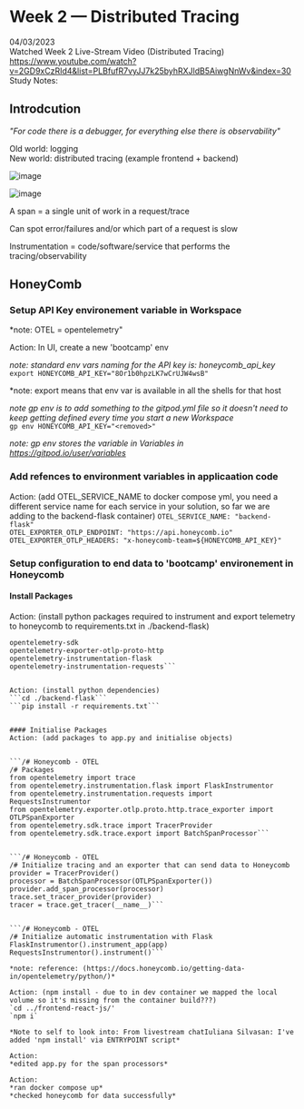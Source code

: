 # Week 2 — Distributed Tracing

04/03/2023  
Watched Week 2 Live-Stream Video (Distributed Tracing)  
https://www.youtube.com/watch?v=2GD9xCzRId4&list=PLBfufR7vyJJ7k25byhRXJldB5AiwgNnWv&index=30  
Study Notes:

## Introdcution


*"For code there is a debugger, for everything else there is observability"*

Old world: logging   
New world: distributed tracing (example frontend + backend)

![image](https://user-images.githubusercontent.com/22940535/222910581-400fc3bb-fb6f-4bd1-bde6-de84dd1cd5b0.png)

![image](https://user-images.githubusercontent.com/22940535/222910922-69964c0d-d3e0-462a-b435-bac00cfb8d37.png)

A span = a single unit of work in a request/trace

Can spot error/failures and/or which part of a request is slow

Instrumentation = code/software/service that performs the tracing/observability

## HoneyComb

### Setup API Key environement variable in Workspace

*note: OTEL = opentelemetry"

Action:
In UI, create a new 'bootcamp' env

*note: standard env vars naming for the API key is: honeycomb_api_key*  
`export HONEYCOMB_API_KEY="8Or1b0hpzLK7wCrUJW4wsB"`

*note: export means that env var is available in all the shells for that host

*note gp env is to add something to the gitpod.yml file so it doesn't need to keep getting defined every time you start a new Workspace*  
`gp env HONEYCOMB_API_KEY="<removed>"`

*note: gp env stores the variable in Variables in https://gitpod.io/user/variables*

### Add refences to environment variables in applicaation code

Action: (add OTEL_SERVICE_NAME to docker compose yml, you need a different service name for each service in your solution, so far we are adding to the backend-flask container)
`OTEL_SERVICE_NAME: "backend-flask"`  
`OTEL_EXPORTER_OTLP_ENDPOINT: "https://api.honeycomb.io"`  
`OTEL_EXPORTER_OTLP_HEADERS: "x-honeycomb-team=${HONEYCOMB_API_KEY}"`

### Setup configuration to end data to 'bootcamp' environement in Honeycomb

#### Install Packages

Action: (install python packages required to instrument and export telemetry to honeycomb to requirements.txt in ./backend-flask)  
```opentelemetry-api 
opentelemetry-sdk 
opentelemetry-exporter-otlp-proto-http 
opentelemetry-instrumentation-flask 
opentelemetry-instrumentation-requests```


Action: (install python dependencies)  
```cd ./backend-flask```
```pip install -r requirements.txt```


#### Initialise Packages
Action: (add packages to app.py and initialise objects)  


```/# Honeycomb - OTEL
/# Packages
from opentelemetry import trace
from opentelemetry.instrumentation.flask import FlaskInstrumentor
from opentelemetry.instrumentation.requests import RequestsInstrumentor
from opentelemetry.exporter.otlp.proto.http.trace_exporter import OTLPSpanExporter
from opentelemetry.sdk.trace import TracerProvider
from opentelemetry.sdk.trace.export import BatchSpanProcessor```


```/# Honeycomb - OTEL
/# Initialize tracing and an exporter that can send data to Honeycomb
provider = TracerProvider()
processor = BatchSpanProcessor(OTLPSpanExporter())
provider.add_span_processor(processor)
trace.set_tracer_provider(provider)
tracer = trace.get_tracer(__name__)```


```/# Honeycomb - OTEL
/# Initialize automatic instrumentation with Flask
FlaskInstrumentor().instrument_app(app)
RequestsInstrumentor().instrument()```

*note: reference: (https://docs.honeycomb.io/getting-data-in/opentelemetry/python/)*

Action: (npm install - due to in dev container we mapped the local volume so it's missing from the container build???)  
`cd ../frontend-react-js/'
`npm i`

*Note to self to look into: From livestream chatIuliana Silvasan: I've added 'npm install' via ENTRYPOINT script*

Action:  
*edited app.py for the span processors*

Action:
*ran docker compose up*
*checked honeycomb for data successfully*










